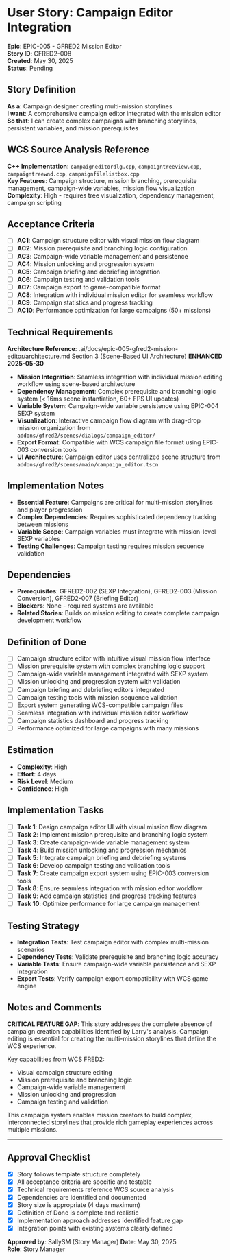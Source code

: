 # User Story: Campaign Editor Integration

**Epic**: EPIC-005 - GFRED2 Mission Editor  
**Story ID**: GFRED2-008  
**Created**: May 30, 2025  
**Status**: Pending

## Story Definition
**As a**: Campaign designer creating multi-mission storylines  
**I want**: A comprehensive campaign editor integrated with the mission editor  
**So that**: I can create complex campaigns with branching storylines, persistent variables, and mission prerequisites

## WCS Source Analysis Reference
**C++ Implementation**: `campaigneditordlg.cpp`, `campaigntreeview.cpp`, `campaigntreewnd.cpp`, `campaignfilelistbox.cpp`  
**Key Features**: Campaign structure, mission branching, prerequisite management, campaign-wide variables, mission flow visualization  
**Complexity**: High - requires tree visualization, dependency management, campaign scripting

## Acceptance Criteria
- [ ] **AC1**: Campaign structure editor with visual mission flow diagram
- [ ] **AC2**: Mission prerequisite and branching logic configuration
- [ ] **AC3**: Campaign-wide variable management and persistence
- [ ] **AC4**: Mission unlocking and progression system
- [ ] **AC5**: Campaign briefing and debriefing integration
- [ ] **AC6**: Campaign testing and validation tools
- [ ] **AC7**: Campaign export to game-compatible format
- [ ] **AC8**: Integration with individual mission editor for seamless workflow
- [ ] **AC9**: Campaign statistics and progress tracking
- [ ] **AC10**: Performance optimization for large campaigns (50+ missions)

## Technical Requirements
**Architecture Reference**: .ai/docs/epic-005-gfred2-mission-editor/architecture.md Section 3 (Scene-Based UI Architecture) **ENHANCED 2025-05-30**

- **Mission Integration**: Seamless integration with individual mission editing workflow using scene-based architecture
- **Dependency Management**: Complex prerequisite and branching logic system (< 16ms scene instantiation, 60+ FPS UI updates)
- **Variable System**: Campaign-wide variable persistence using EPIC-004 SEXP system
- **Visualization**: Interactive campaign flow diagram with drag-drop mission organization from `addons/gfred2/scenes/dialogs/campaign_editor/`
- **Export Format**: Compatible with WCS campaign file format using EPIC-003 conversion tools
- **UI Architecture**: Campaign editor uses centralized scene structure from `addons/gfred2/scenes/main/campaign_editor.tscn`

## Implementation Notes
- **Essential Feature**: Campaigns are critical for multi-mission storylines and player progression
- **Complex Dependencies**: Requires sophisticated dependency tracking between missions
- **Variable Scope**: Campaign variables must integrate with mission-level SEXP variables
- **Testing Challenges**: Campaign testing requires mission sequence validation

## Dependencies
- **Prerequisites**: GFRED2-002 (SEXP Integration), GFRED2-003 (Mission Conversion), GFRED2-007 (Briefing Editor)
- **Blockers**: None - required systems are available
- **Related Stories**: Builds on mission editing to create complete campaign development workflow

## Definition of Done
- [ ] Campaign structure editor with intuitive visual mission flow interface
- [ ] Mission prerequisite system with complex branching logic support
- [ ] Campaign-wide variable management integrated with SEXP system
- [ ] Mission unlocking and progression system with validation
- [ ] Campaign briefing and debriefing editors integrated
- [ ] Campaign testing tools with mission sequence validation
- [ ] Export system generating WCS-compatible campaign files
- [ ] Seamless integration with individual mission editor workflow
- [ ] Campaign statistics dashboard and progress tracking
- [ ] Performance optimized for large campaigns with many missions

## Estimation
- **Complexity**: High
- **Effort**: 4 days
- **Risk Level**: Medium
- **Confidence**: High

## Implementation Tasks
- [ ] **Task 1**: Design campaign editor UI with visual mission flow diagram
- [ ] **Task 2**: Implement mission prerequisite and branching logic system
- [ ] **Task 3**: Create campaign-wide variable management system
- [ ] **Task 4**: Build mission unlocking and progression mechanics
- [ ] **Task 5**: Integrate campaign briefing and debriefing systems
- [ ] **Task 6**: Develop campaign testing and validation tools
- [ ] **Task 7**: Create campaign export system using EPIC-003 conversion tools
- [ ] **Task 8**: Ensure seamless integration with mission editor workflow
- [ ] **Task 9**: Add campaign statistics and progress tracking features
- [ ] **Task 10**: Optimize performance for large campaign management

## Testing Strategy
- **Integration Tests**: Test campaign editor with complex multi-mission scenarios
- **Dependency Tests**: Validate prerequisite and branching logic accuracy
- **Variable Tests**: Ensure campaign-wide variable persistence and SEXP integration
- **Export Tests**: Verify campaign export compatibility with WCS game engine

## Notes and Comments
**CRITICAL FEATURE GAP**: This story addresses the complete absence of campaign creation capabilities identified by Larry's analysis. Campaign editing is essential for creating the multi-mission storylines that define the WCS experience.

Key capabilities from WCS FRED2:
- Visual campaign structure editing
- Mission prerequisite and branching logic
- Campaign-wide variable management
- Mission unlocking and progression
- Campaign testing and validation

This campaign system enables mission creators to build complex, interconnected storylines that provide rich gameplay experiences across multiple missions.

---

## Approval Checklist
- [x] Story follows template structure completely
- [x] All acceptance criteria are specific and testable
- [x] Technical requirements reference WCS source analysis
- [x] Dependencies are identified and documented
- [x] Story size is appropriate (4 days maximum)
- [x] Definition of Done is complete and realistic
- [x] Implementation approach addresses identified feature gap
- [x] Integration points with existing systems clearly defined

**Approved by**: SallySM (Story Manager) **Date**: May 30, 2025  
**Role**: Story Manager